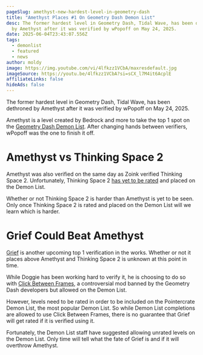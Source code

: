 ```yaml
---
pageSlug: amethyst-new-hardest-level-in-geometry-dash
title: "Amethyst Places #1 On Geometry Dash Demon List"
desc: The former hardest level in Geometry Dash, Tidal Wave, has been dethroned
  by Amethyst after it was verified by wPopoff on May 24, 2025.
date: 2025-06-04T23:43:07.556Z
tags:
  - demonlist
  - featured
  - news
author: moldy
image: https://img.youtube.com/vi/4lfkzz1VCbA/maxresdefault.jpg
imageSource: https://youtu.be/4lfkzz1VCbA?si=sCX_l7M4it6AcplE
affiliateLinks: false
hideAds: false
---
```

The former hardest level in Geometry Dash, Tidal Wave, has been dethroned by Amethyst after it was verified by wPopoff on May 24, 2025.

Amethyst is a level created by Bedrock and more to take the top 1 spot on the [Geometry Dash Demon List](/posts/geometry-dash-demon-list-where-to-find-the-hardest-demons/). After changing hands between verifiers, wPopoff was the one to finish it off.

# Amethyst vs Thinking Space 2

Amethyst was also verified on the same day as Zoink verified Thinking Space 2. Unfortunately, Thinking Space 2 [has yet to be rated](/posts/rate-standards/) and placed on the Demon List.

Whether or not Thinking Space 2 is harder than Amethyst is yet to be seen. Only once Thinking Space 2 is rated and placed on the Demon List will we learn which is harder.

# Grief Could Beat Amethyst

[Grief](/posts/geometry-dash-slaughterhouse-sequel-grief-verified-and-set-to-be-verified-by-doggie/) is another upcoming top 1 verification in the works. Whether or not it places above Amethyst and Thinking Space 2 is unknown at this point in time.

While Doggie has been working hard to verify it, he is choosing to do so with [Click Between Frames](/posts/geometry-dash-click-between-frames-mod-download-and-install/), a controversial mod banned by the Geometry Dash developers but allowed on the Demon List.

However, levels need to be rated in order to be included on the Pointercrate Demon List, the most popular Demon List. So while Demon List completions are allowed to use Click Between Frames, there is no guarantee that Grief will get rated if it is verified using it.

Fortunately, the Demon List staff have suggested allowing unrated levels on the Demon List. Only time will tell what the fate of Grief is and if it will overthrow Amethyst.